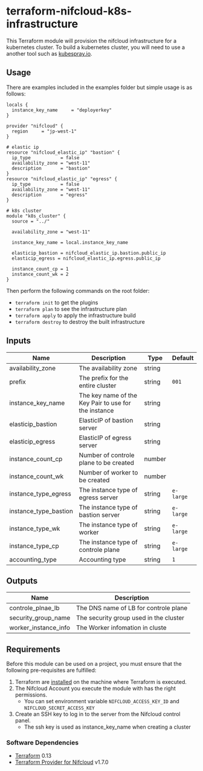 # terraform-nifcloud-k8s-infrastructure

This Terraform module will provision the nifcloud infrastructure for a kubernetes cluster.
To build a kubernetes cluster, you will need to use a another tool such as [kubespray.io](https://kubespray.io/).

## Usage

There are examples included in the examples folder but simple usage is as follows:

```hcl
locals {
  instance_key_name     = "deployerkey"
}

provider "nifcloud" {
  region     = "jp-west-1"
}

# elastic ip
resource "nifcloud_elastic_ip" "bastion" {
  ip_type           = false
  availability_zone = "west-11"
  description       = "bastion"
}
resource "nifcloud_elastic_ip" "egress" {
  ip_type           = false
  availability_zone = "west-11"
  description       = "egress"
}

# k8s cluster
module "k8s_cluster" {
  source = "../"

  availability_zone = "west-11"

  instance_key_name = local.instance_key_name

  elasticip_bastion = nifcloud_elastic_ip.bastion.public_ip
  elasticip_egress = nifcloud_elastic_ip.egress.public_ip

  instance_count_cp = 1
  instance_count_wk = 2
}
```

Then perform the following commands on the root folder:

- `terraform init` to get the plugins
- `terraform plan` to see the infrastructure plan
- `terraform apply` to apply the infrastructure build
- `terraform destroy` to destroy the built infrastructure

## Inputs

| Name                  | Description                                          | Type   | Default   |
| --------------------- | ---------------------------------------------------- | ------ | --------- |
| availability_zone     | The availability zone                                | string |           |
| prefix                | The prefix for the entire cluster                    | string | `001`     |
| instance_key_name     | The key name of the Key Pair to use for the instance | string |           |
| elasticip_bastion     | ElasticIP of bastion server                          | string |           |
| elasticip_egress      | ElasticIP of egress server                           | string |           |
| instance_count_cp     | Number of controle plane to be created               | number |           |
| instance_count_wk     | Number of worker to be created                       | number |           |
| instance_type_egress  | The instance type of egress server                   | string | `e-large` |
| instance_type_bastion | The instance type of bastion server                  | string | `e-large` |
| instance_type_wk      | The instance type of worker                          | string | `e-large` |
| instance_type_cp      | The instance type of controle plane                  | string | `e-large` |
| accounting_type       | Accounting type                                      | string | `1`       |

## Outputs

| Name                  | Description                                          |
| --------------------- | ---------------------------------------------------- |
| controle_plnae_lb     | The DNS name of LB for controle plane                |
| security_group_name   | The security group used in the cluster               |
| worker_instance_info  | The Worker infomation in cluste                      |


## Requirements

Before this module can be used on a project, you must ensure that the following pre-requisites are fulfilled:

1. Terraform are [installed](#software-dependencies) on the machine where Terraform is executed.
2. The Nifcloud Account you execute the module with has the right permissions.
    - You can set environment variable `NIFCLOUD_ACCESS_KEY_ID` and `NIFCLOUD_SECRET_ACCESS_KEY`
3. Create an SSH key to log in to the server from the Nifcloud control panel.
    - The ssh key is used as instance_key_name when creating a cluster

### Software Dependencies

- [Terraform](https://www.terraform.io/downloads.html) 0.13
- [Terraform Provider for Nifcloud](https://registry.terraform.io/providers/nifcloud/nifcloud/latest) v1.7.0